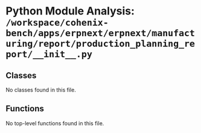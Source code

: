 # Python Module Analysis: `/workspace/cohenix-bench/apps/erpnext/erpnext/manufacturing/report/production_planning_report/__init__.py`

## Classes

No classes found in this file.


## Functions

No top-level functions found in this file.

